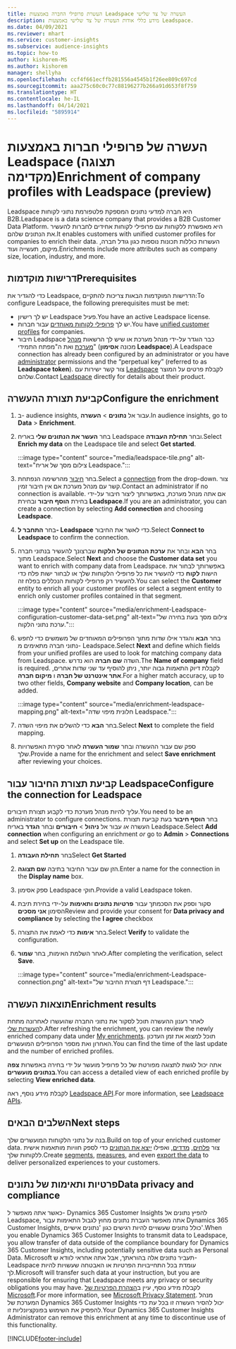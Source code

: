 ```yaml
---
title: העשרת פרופילי החברה באמצעות Leadspace העשרה של צד שלישי
description: מידע כללי אודות העשרה של צד שלישי באמצעות Leadspace.
ms.date: 04/09/2021
ms.reviewer: mhart
ms.service: customer-insights
ms.subservice: audience-insights
ms.topic: how-to
author: kishorem-MS
ms.author: kishorem
manager: shellyha
ms.openlocfilehash: ccf4f661ecffb281556a4545b1f26ee809c697cd
ms.sourcegitcommit: aaa275c60c0c77c88196277b266a91d653f8f759
ms.translationtype: HT
ms.contentlocale: he-IL
ms.lasthandoff: 04/14/2021
ms.locfileid: "5895914"
---
```

# <a name="enrichment-of-company-profiles-with-leadspace-preview"></a><span data-ttu-id="4d4f7-103">העשרה של פרופילי חברות באמצעות Leadspace (תצוגה מקדימה)</span><span class="sxs-lookup"><span data-stu-id="4d4f7-103">Enrichment of company profiles with Leadspace (preview)</span></span>

<span data-ttu-id="4d4f7-104">Leadspace היא חברה למדעי נתונים המספקת פלטפורמת נתוני לקוחות B2B.</span><span class="sxs-lookup"><span data-stu-id="4d4f7-104">Leadspace is a data science company that provides a B2B Customer Data Platform.</span></span> <span data-ttu-id="4d4f7-105">היא מאפשרת ללקוחות עם פרופילי לקוחות אחידים לחברות להעשיר את הנתונים שלהם.</span><span class="sxs-lookup"><span data-stu-id="4d4f7-105">It enables customers with unified customer profiles for companies to enrich their data.</span></span> <span data-ttu-id="4d4f7-106">העשרות כוללות תכונות נוספות כגון גודל חברה, מיקום, תעשייה ועוד.</span><span class="sxs-lookup"><span data-stu-id="4d4f7-106">Enrichments include more attributes such as company size, location, industry, and more.</span></span>

## <a name="prerequisites"></a><span data-ttu-id="4d4f7-107">דרישות מוקדמות</span><span class="sxs-lookup"><span data-stu-id="4d4f7-107">Prerequisites</span></span>

<span data-ttu-id="4d4f7-108">כדי להגדיר את Leadspace, הדרישות המוקדמות הבאות צריכות להתקיים:</span><span class="sxs-lookup"><span data-stu-id="4d4f7-108">To configure Leadspace, the following prerequisites must be met:</span></span>

- <span data-ttu-id="4d4f7-109">יש לך רישיון Leadspace פעיל.</span><span class="sxs-lookup"><span data-stu-id="4d4f7-109">You have an active Leadspace license.</span></span>
- <span data-ttu-id="4d4f7-110">יש לך [פרופילי לקוחות מאוחדים](customer-profiles.md) עבור חברות.</span><span class="sxs-lookup"><span data-stu-id="4d4f7-110">You have [unified customer profiles](customer-profiles.md) for companies.</span></span>
- <span data-ttu-id="4d4f7-111">חיבור Leadspace כבר הוגדר על-ידי מנהל מערכת או שיש לך הרשאות [מנהל מערכת](permissions.md#administrator) ואת ה"מפתח התמידי" (מכונה **אסימון Leadspace**).</span><span class="sxs-lookup"><span data-stu-id="4d4f7-111">A Leadspace connection has already been configured by an administrator or you have [administrator](permissions.md#administrator) permissions and the “perpetual key” (referred to as **Leadspace token**).</span></span> <span data-ttu-id="4d4f7-112">צור קשר ישירות עם [Leadspace](https://www.leadspace.com/products/leadspace-on-demand/) לקבלת פרטים על המוצר שלהם.</span><span class="sxs-lookup"><span data-stu-id="4d4f7-112">Contact [Leadspace](https://www.leadspace.com/products/leadspace-on-demand/) directly for details about their product.</span></span>

## <a name="configure-the-enrichment"></a><span data-ttu-id="4d4f7-113">קביעת תצורת ההעשרה</span><span class="sxs-lookup"><span data-stu-id="4d4f7-113">Configure the enrichment</span></span>

1. <span data-ttu-id="4d4f7-114">ב- audience insights, עבור אל **נתונים** > **העשרה**.</span><span class="sxs-lookup"><span data-stu-id="4d4f7-114">In audience insights, go to **Data** > **Enrichment**.</span></span>

1. <span data-ttu-id="4d4f7-115">בחר **העשר את הנתונים שלי** באריח Leadspace ובחר **תחילת העבודה**.</span><span class="sxs-lookup"><span data-stu-id="4d4f7-115">Select **Enrich my data** on the Leadspace tile and select **Get started**.</span></span>

   :::image type="content" source="media/leadspace-tile.png" alt-text="צילום מסך של אריח Leadspace.":::

1. <span data-ttu-id="4d4f7-117">‏‏בחר [חיבור](connections.md) מהרשימה הנפתחת.</span><span class="sxs-lookup"><span data-stu-id="4d4f7-117">Select a [connection](connections.md) from the drop-down.</span></span> <span data-ttu-id="4d4f7-118">צור קשר עם מנהל מערכת אם אין חיבור זמין.</span><span class="sxs-lookup"><span data-stu-id="4d4f7-118">Contact an administrator if no connection is available.</span></span> <span data-ttu-id="4d4f7-119">אם אתה מנהל מערכת, באפשרותך ליצור חיבור על-ידי בחירת **הוסף חיבור** ובחירת **Leadspace**.</span><span class="sxs-lookup"><span data-stu-id="4d4f7-119">If you are an administrator, you can create a connection by selecting **Add connection** and choosing **Leadspace**.</span></span> 

1. <span data-ttu-id="4d4f7-120">בחר **התחבר ל- Leadspace** כדי לאשר את החיבור.</span><span class="sxs-lookup"><span data-stu-id="4d4f7-120">Select **Connect to Leadspace** to confirm the connection.</span></span>

1. <span data-ttu-id="4d4f7-121">בחר **הבא** ובחר את **ערכת הנתונים של הלקוח** שברצונך להעשיר בנתוני חברה מתוך Leadspace.</span><span class="sxs-lookup"><span data-stu-id="4d4f7-121">Select **Next** and choose the **Customer data set** you want to enrich with company data from Leadspace.</span></span> <span data-ttu-id="4d4f7-122">באפשרותך לבחור את הישות **לקוח** כדי להעשיר את כל פרופילי הלקוחות שלך או לבחור ישות פלח כדי להעשיר רק פרופילי לקוחות הנכללים בפלח זה.</span><span class="sxs-lookup"><span data-stu-id="4d4f7-122">You can select the **Customer** entity to enrich all your customer profiles or select a segment entity to enrich only customer profiles contained in that segment.</span></span>

    :::image type="content" source="media/enrichment-Leadspace-configuration-customer-data-set.png" alt-text="צילום מסך בעת בחירה של ערכת נתוני הלקוח.":::

1. <span data-ttu-id="4d4f7-124">בחר **הבא** והגדר אילו שדות מתוך הפרופילים המאוחדים של משמשים כדי לחפש נתוני חברה מתאימים מ- Leadspace.</span><span class="sxs-lookup"><span data-stu-id="4d4f7-124">Select **Next** and define which fields from your unified profiles are used to look for matching company data from Leadspace.</span></span> <span data-ttu-id="4d4f7-125">השדה **שם חברה** הוא נדרש.</span><span class="sxs-lookup"><span data-stu-id="4d4f7-125">The **Name of company** field is required.</span></span> <span data-ttu-id="4d4f7-126">לקבלת דיוק התאמות גבוה יותר, ניתן להוסיף עד שני שדות אחרים, **אתר אינטרנט של חברה** ו **מיקום חברה**.</span><span class="sxs-lookup"><span data-stu-id="4d4f7-126">For a higher match accuracy, up to two other fields, **Company website** and **Company location**, can be added.</span></span>

   :::image type="content" source="media/enrichment-leadspace-mapping.png" alt-text="חלונית מיפוי שדה Leadspace.":::

1. <span data-ttu-id="4d4f7-128">בחר **הבא** כדי להשלים את מיפוי השדה.</span><span class="sxs-lookup"><span data-stu-id="4d4f7-128">Select **Next** to complete the field mapping.</span></span>

1. <span data-ttu-id="4d4f7-129">ספק שם עבור ההעשרה ובחר **שמור העשרה** לאחר סקירת האפשרויות שלך.</span><span class="sxs-lookup"><span data-stu-id="4d4f7-129">Provide a name for the enrichment and select **Save enrichment** after reviewing your choices.</span></span>


## <a name="configure-the-connection-for-leadspace"></a><span data-ttu-id="4d4f7-130">קביעת תצורת החיבור עבור Leadspace</span><span class="sxs-lookup"><span data-stu-id="4d4f7-130">Configure the connection for Leadspace</span></span> 

<span data-ttu-id="4d4f7-131">עליך להיות מנהל מערכת כדי לקבוע תצורת חיבורים.</span><span class="sxs-lookup"><span data-stu-id="4d4f7-131">You need to be an administrator to configure connections.</span></span> <span data-ttu-id="4d4f7-132">בחר **הוסף חיבור** בעת קביעת תצורת העשרה *או* עבור אל **ניהול** > **חיבורים** ובחר **הגדר** באריח Leadspace.</span><span class="sxs-lookup"><span data-stu-id="4d4f7-132">Select **Add connection** when configuring an enrichment *or* go to **Admin** > **Connections** and select **Set up** on the Leadspace tile.</span></span>

1. <span data-ttu-id="4d4f7-133">בחר **תחילת העבודה**</span><span class="sxs-lookup"><span data-stu-id="4d4f7-133">Select **Get Started**</span></span> 

1. <span data-ttu-id="4d4f7-134">הזן שם עבור החיבור בתיבה **שם תצוגה**.</span><span class="sxs-lookup"><span data-stu-id="4d4f7-134">Enter a name for the connection in the **Display name** box.</span></span>

1. <span data-ttu-id="4d4f7-135">ספק אסימון Leadspace חוקי.</span><span class="sxs-lookup"><span data-stu-id="4d4f7-135">Provide a valid Leadspace token.</span></span>

1. <span data-ttu-id="4d4f7-136">סקור וספק את הסכמתך עבור **פרטיות נתונים ותאימות** על-ידי בחירת תיבת הסימון **אני מסכים**</span><span class="sxs-lookup"><span data-stu-id="4d4f7-136">Review and provide your consent for **Data privacy and compliance** by selecting the **I agree** checkbox</span></span>

1. <span data-ttu-id="4d4f7-137">בחר **אימות** כדי לאמת את התצורה.</span><span class="sxs-lookup"><span data-stu-id="4d4f7-137">Select **Verify** to validate the configuration.</span></span>

1. <span data-ttu-id="4d4f7-138">לאחר השלמת האימות, בחר **שמור**.</span><span class="sxs-lookup"><span data-stu-id="4d4f7-138">After completing the verification, select **Save**.</span></span>
   
   :::image type="content" source="media/enrichment-Leadspace-connection.png" alt-text="דף תצורת החיבור של Leadspace.":::

## <a name="enrichment-results"></a><span data-ttu-id="4d4f7-140">תוצאות העשרה</span><span class="sxs-lookup"><span data-stu-id="4d4f7-140">Enrichment results</span></span>

<span data-ttu-id="4d4f7-141">לאחר רענון ההעשרה תוכל לסקור את נתוני החברה שהועשרו לאחרונה מתחת ל[העשרות שלי](enrichment-hub.md).</span><span class="sxs-lookup"><span data-stu-id="4d4f7-141">After refreshing the enrichment, you can review the newly enriched company data under [My enrichments](enrichment-hub.md).</span></span> <span data-ttu-id="4d4f7-142">תוכל למצוא את זמן העדכון האחרון ואת מספר הפרופילים המועשרים.</span><span class="sxs-lookup"><span data-stu-id="4d4f7-142">You can find the time of the last update and the number of enriched profiles.</span></span>

<span data-ttu-id="4d4f7-143">אתה יכול לגשת לתצוגה מפורטת של כל פרופיל מועשר על ידי בחירה באפשרות **צפה בנתונים מועשרים**.</span><span class="sxs-lookup"><span data-stu-id="4d4f7-143">You can access a detailed view of each enriched profile by selecting **View enriched data**.</span></span>

<span data-ttu-id="4d4f7-144">לקבלת מידע נוסף, ראה [Leadspace API](https://support.leadspace.com/hc/en-us/sections/201997649-API).</span><span class="sxs-lookup"><span data-stu-id="4d4f7-144">For more information, see [Leadspace APIs](https://support.leadspace.com/hc/en-us/sections/201997649-API).</span></span>

## <a name="next-steps"></a><span data-ttu-id="4d4f7-145">השלבים הבאים</span><span class="sxs-lookup"><span data-stu-id="4d4f7-145">Next steps</span></span>

<span data-ttu-id="4d4f7-146">בנה על נתוני הלקוחות המועשרים שלך.</span><span class="sxs-lookup"><span data-stu-id="4d4f7-146">Build on top of your enriched customer data.</span></span> <span data-ttu-id="4d4f7-147">צור [פלחים](segments.md), [מדדים](measures.md), ואפילו [ייצא את הנתונים](export-destinations.md) כדי לספק חוויות מותאמות אישית ללקוחות שלך.</span><span class="sxs-lookup"><span data-stu-id="4d4f7-147">Create [segments](segments.md), [measures](measures.md), and even [export the data](export-destinations.md) to deliver personalized experiences to your customers.</span></span>

## <a name="data-privacy-and-compliance"></a><span data-ttu-id="4d4f7-148">פרטיות ותאימות של נתונים</span><span class="sxs-lookup"><span data-stu-id="4d4f7-148">Data privacy and compliance</span></span>

<span data-ttu-id="4d4f7-149">כאשר אתה מאפשר ל- Dynamics 365 Customer Insights להפיץ נתונים אל Leadspace, אתה מאפשר העברת נתונים מחוץ לגבול התאימות עבור Dynamics 365 Customer Insights, כולל נתונים שעשויים להיות רגישים כגון 'נתונים אישיים'.</span><span class="sxs-lookup"><span data-stu-id="4d4f7-149">When you enable Dynamics 365 Customer Insights to transmit data to Leadspace, you allow transfer of data outside of the compliance boundary for Dynamics 365 Customer Insights, including potentially sensitive data such as Personal Data.</span></span> <span data-ttu-id="4d4f7-150">Microsoft תעביר נתונים אלה בהוראתך, אבל אתה אחראי לוודא ש- Leadspace עומדת בכל התחייבויות הפרטיות או האבטחה שעשויות להיות לך.</span><span class="sxs-lookup"><span data-stu-id="4d4f7-150">Microsoft will transfer such data at your instruction, but you are responsible for ensuring that Leadspace meets any privacy or security obligations you may have.</span></span> <span data-ttu-id="4d4f7-151">לקבלת מידע נוסף, עיין ב[הצהרת הפרטיות של Microsoft](https://go.microsoft.com/fwlink/?linkid=396732).</span><span class="sxs-lookup"><span data-stu-id="4d4f7-151">For more information, see [Microsoft Privacy Statement](https://go.microsoft.com/fwlink/?linkid=396732).</span></span>
<span data-ttu-id="4d4f7-152">מנהל המערכת של Dynamics 365 Customer Insights יכול להסיר העשרה זו בכל עת כדי להפסיק את השימוש בפונקציונליות זו.</span><span class="sxs-lookup"><span data-stu-id="4d4f7-152">Your Dynamics 365 Customer Insights Administrator can remove this enrichment at any time to discontinue use of this functionality.</span></span>


[!INCLUDE[footer-include](../includes/footer-banner.md)]
